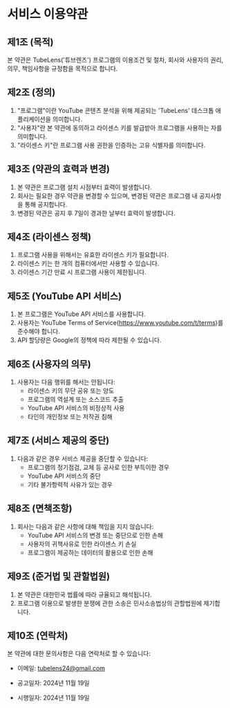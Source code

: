 # 서비스 이용약관

## 제1조 (목적)
본 약관은 TubeLens('튜브렌즈') 프로그램의 이용조건 및 절차, 회사와 사용자의 권리, 의무, 책임사항을 규정함을 목적으로 합니다.

## 제2조 (정의)
1. "프로그램"이란 YouTube 콘텐츠 분석을 위해 제공되는 'TubeLens' 데스크톱 애플리케이션을 의미합니다.
2. "사용자"란 본 약관에 동의하고 라이센스 키를 발급받아 프로그램을 사용하는 자를 의미합니다.
3. "라이센스 키"란 프로그램 사용 권한을 인증하는 고유 식별자를 의미합니다.

## 제3조 (약관의 효력과 변경)
1. 본 약관은 프로그램 설치 시점부터 효력이 발생합니다.
2. 회사는 필요한 경우 약관을 변경할 수 있으며, 변경된 약관은 프로그램 내 공지사항을 통해 공지합니다.
3. 변경된 약관은 공지 후 7일이 경과한 날부터 효력이 발생합니다.

## 제4조 (라이센스 정책)
1. 프로그램 사용을 위해서는 유효한 라이센스 키가 필요합니다.
2. 라이센스 키는 한 개의 컴퓨터에서만 사용할 수 있습니다.
3. 라이센스 기간 만료 시 프로그램 사용이 제한됩니다.

## 제5조 (YouTube API 서비스)
1. 본 프로그램은 YouTube API 서비스를 사용합니다.
2. 사용자는 YouTube Terms of Service(https://www.youtube.com/t/terms)를 준수해야 합니다.
3. API 할당량은 Google의 정책에 따라 제한될 수 있습니다.

## 제6조 (사용자의 의무)
1. 사용자는 다음 행위를 해서는 안됩니다:
   - 라이센스 키의 무단 공유 또는 양도
   - 프로그램의 역설계 또는 소스코드 추출
   - YouTube API 서비스의 비정상적 사용
   - 타인의 개인정보 또는 저작권 침해

## 제7조 (서비스 제공의 중단)
1. 다음과 같은 경우 서비스 제공을 중단할 수 있습니다:
   - 프로그램의 정기점검, 교체 등 공사로 인한 부득이한 경우
   - YouTube API 서비스의 중단
   - 기타 불가항력적 사유가 있는 경우

## 제8조 (면책조항)
1. 회사는 다음과 같은 사항에 대해 책임을 지지 않습니다:
   - YouTube API 서비스의 변경 또는 중단으로 인한 손해
   - 사용자의 귀책사유로 인한 라이센스 키 손실
   - 프로그램이 제공하는 데이터의 활용으로 인한 손해

## 제9조 (준거법 및 관할법원)
1. 본 약관은 대한민국 법률에 따라 규율되고 해석됩니다.
2. 프로그램 이용으로 발생한 분쟁에 관한 소송은 민사소송법상의 관할법원에 제기합니다.

## 제10조 (연락처)
본 약관에 대한 문의사항은 다음 연락처로 할 수 있습니다:
- 이메일: tubelens24@gmail.com

- 공고일자: 2024년 11월 19일
- 시행일자: 2024년 11월 19일
